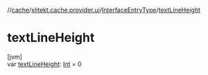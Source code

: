 //[cache](../../../index.md)/[xlitekt.cache.provider.ui](../index.md)/[InterfaceEntryType](index.md)/[textLineHeight](text-line-height.md)

# textLineHeight

[jvm]\
var [textLineHeight](text-line-height.md): [Int](https://kotlinlang.org/api/latest/jvm/stdlib/kotlin/-int/index.html) = 0
